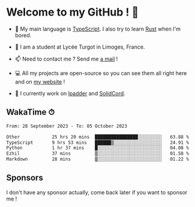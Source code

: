 # Welcome to my GitHub ! 🌃

- 🔭 My main language is [TypeScript](https://www.typescriptlang.org/). I also try to learn [Rust](https://www.rust-lang.org/) when I'm bored. 

- 🌱 I am a student at Lycée Turgot in Limoges, France.

- 📫 Need to contact me ? Send me <a href="mailto:mikkel@milescode.dev">a mail</a> !

- 💻 All my projects are open-source so you can see them all right here and on <a href="https://www.vexcited.ml">my website</a> !

- 👀 I currently work on [lpadder](https://github.com/Vexcited/lpadder) and [SolidCord](https://github.com/Vexcited/SolidCord).

## WakaTime ⏱

<!--START_SECTION:waka-->

```txt
From: 28 September 2023 - To: 05 October 2023

Other            25 hrs 20 mins  ████████████████░░░░░░░░░   63.88 %
TypeScript       9 hrs 53 mins   ██████▒░░░░░░░░░░░░░░░░░░   24.91 %
Python           1 hr 37 mins    █░░░░░░░░░░░░░░░░░░░░░░░░   04.08 %
Ezhil            37 mins         ▒░░░░░░░░░░░░░░░░░░░░░░░░   01.58 %
Markdown         28 mins         ▒░░░░░░░░░░░░░░░░░░░░░░░░   01.22 %
```

<!--END_SECTION:waka-->

## Sponsors

I don't have any sponsor actually, come back later if you want to sponsor me !
